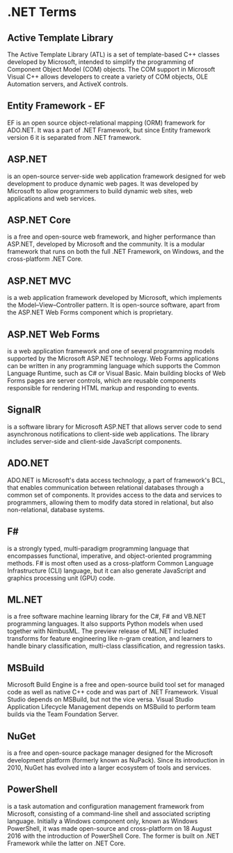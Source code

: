 # .NET Terms


## Active Template Library
The Active Template Library (ATL) is a set of template-based C++ classes developed by Microsoft, intended to simplify the programming of Component Object Model (COM) objects. The COM support in Microsoft Visual C++ allows developers to create a variety of COM objects, OLE Automation servers, and ActiveX controls.

## Entity Framework - EF
EF is an open source object-relational mapping (ORM) framework for ADO.NET. It was a part of .NET Framework, but since Entity framework version 6 it is separated from .NET framework.


## ASP.NET
is an open-source server-side web application framework designed for web development to produce dynamic web pages. It was developed by Microsoft to allow programmers to build dynamic web sites, web applications and web services.

## ASP.NET Core
is a free and open-source web framework, and higher performance than ASP.NET, developed by Microsoft and the community. It is a modular framework that runs on both the full .NET Framework, on Windows, and the cross-platform .NET Core.

## ASP.NET MVC
is a web application framework developed by Microsoft, which implements the Model–View–Controller pattern. It is open-source software, apart from the ASP.NET Web Forms component which is proprietary.

## ASP.NET Web Forms
is a web application framework and one of several programming models supported by the Microsoft ASP.NET technology. Web Forms applications can be written in any programming language which supports the Common Language Runtime, such as C# or Visual Basic. Main building blocks of Web Forms pages are server controls, which are reusable components responsible for rendering HTML markup and responding to events.

## SignalR
is a software library for Microsoft ASP.NET that allows server code to send asynchronous notifications to client-side web applications. The library includes server-side and client-side JavaScript components.

## ADO.NET
ADO.NET is Microsoft's data access technology, a part of framework's BCL, that enables communication between relational databases through a common set of components. It provides access to the data and services to programmers, allowing them to modify data stored in relational, but also non-relational, database systems.

## F#
is a strongly typed, multi-paradigm programming language that encompasses functional, imperative, and object-oriented programming methods. F# is most often used as a cross-platform Common Language Infrastructure (CLI) language, but it can also generate JavaScript and graphics processing unit (GPU) code.

## ML.NET
is a free software machine learning library for the C#, F# and VB.NET programming languages. It also supports Python models when used together with NimbusML. The preview release of ML.NET included transforms for feature engineering like n-gram creation, and learners to handle binary classification, multi-class classification, and regression tasks.

## MSBuild
Microsoft Build Engine is a free and open-source build tool set for managed code as well as native C++ code and was part of .NET Framework. Visual Studio depends on MSBuild, but not the vice versa. Visual Studio Application Lifecycle Management depends on MSBuild to perform team builds via the Team Foundation Server.

## NuGet
is a free and open-source package manager designed for the Microsoft development platform (formerly known as NuPack). Since its introduction in 2010, NuGet has evolved into a larger ecosystem of tools and services.

## PowerShell
is a task automation and configuration management framework from Microsoft, consisting of a command-line shell and associated scripting language. Initially a Windows component only, known as Windows PowerShell, it was made open-source and cross-platform on 18 August 2016 with the introduction of PowerShell Core. The former is built on .NET Framework while the latter on .NET Core.
